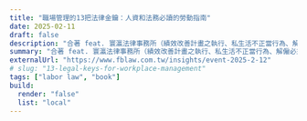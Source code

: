 ```yaml
---
title: "職場管理的13把法律金鑰：人資和法務必讀的勞動指南"
date: 2025-02-11
draft: false
description: "合著 feat. 寰瀛法律事務所（績效改善計畫之執行、私生活不正當行為、解僱必須遵守之30日除斥期間）。"
summary: "合著 feat. 寰瀛法律事務所（績效改善計畫之執行、私生活不正當行為、解僱必須遵守之30日除斥期間）。"
externalUrl: "https://www.fblaw.com.tw/insights/event-2025-2-12"
# slug: "13-legal-keys-for-workplace-management"
tags: ["labor law", "book"]
build:
  render: "false"
  list: "local"
---
```

